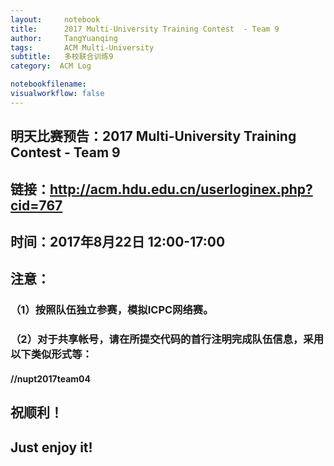 ```yaml
---
layout:     notebook
title:      2017 Multi-University Training Contest  - Team 9
author:     TangYuanqing
tags: 		ACM Multi-University
subtitle:   多校联合训练9
category:  ACM Log

notebookfilename:
visualworkflow: false
---
```



## 明天比赛预告：2017 Multi-University Training Contest - Team 9
## 链接：<http://acm.hdu.edu.cn/userloginex.php?cid=767>

## 时间：2017年8月22日 12:00-17:00
## 注意：
### （1）按照队伍独立参赛，模拟ICPC网络赛。
### （2）对于共享帐号，请在所提交代码的首行注明完成队伍信息，采用以下类似形式等：
#### //nupt2017team04

## 祝顺利！
## Just enjoy it!
